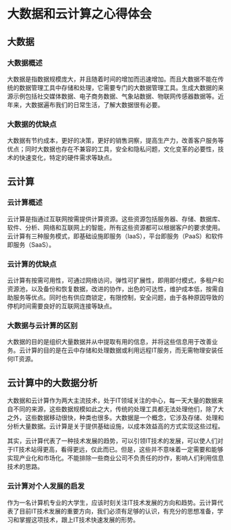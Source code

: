 # 大数据和云计算之心得体会

## 大数据

### 大数据概述

大数据是指数据规模庞大，并且随着时间的增加而迅速增加。而且大数据不能在传统的数据管理工具中存储和处理，它需要专门的大数据管理工具。生成大数据的来源示例包括社交媒体数据、电子商务数据、气象站数据、物联网传感器数据等。近年来，大数据遍布我们的日常生活，了解大数据很有必要。

### 大数据的优缺点

大数据有节约成本，更好的决策，更好的销售洞察，提高生产力，改善客户服务等优点；同时大数据也存在不兼容的工具，安全和隐私问题，文化变革的必要性，技术的快速变化，特定的硬件需求等缺点。

## 云计算

### 云计算概述

云计算是指通过互联网按需提供计算资源。这些资源包括服务器、存储、数据库、软件、分析、网络和互联网上的智能，所有这些资源都可以根据客户的要求使用。云计算有三种服务模式，即基础设施即服务（IaaS），平台即服务（PaaS）和软件即服务（SaaS）。

### 云计算的优缺点

云计算有按需可用性，可通过网络访问，弹性可扩展性，即用即付模式，多租户和资源池，以及备份和恢复数据，改进的协作，出色的可达性，维护成本低，按需自助服务等优点。同时也有供应商锁定，有限控制，安全问题，由于各种原因导致的停机时间需要良好的互联网连接等缺点。

### 大数据与云计算的区别

大数据的目的是组织大量数据并从中提取有用的信息，并将这些信息用于改善业务。云计算的目的是在云中存储和处理数据或利用远程IT服务，而无需物理安装任何IT资源。

## 云计算中的大数据分析

大数据和云计算作为两大主流技术，处于IT领域关注的中心，每一天大量的数据来自不同的来源，这些数据规模如此之大，传统的处理工具都无法处理他们，除了大之外，这些数据移动很快，种类也很多。大数据是一个概念，它涉及存储、处理和分析大量数据。云计算是关于提供基础设施，以成本效益高的方式实现这些过程。

其实，云计算代表了一种技术发展的趋势，可以引领IT技术的发展，可以使人们对于IT技术站得更高，看得更远，仅此而已。但是，这些并不意味着一定需要和能够实现产业化和市场化。不能排除一些商业公司不负责任的炒作，影响人们利用信息技术的思路。

### 云计算对个人发展的启发

作为一名计算机专业的大学生，应该时刻关注IT技术发展的方向和趋势。云计算代表了目前IT技术发展的重要方向，我们必须有足够的认识，有充分的思想准备，学习和掌握这项技术，跟上IT技术快速发展的形势。